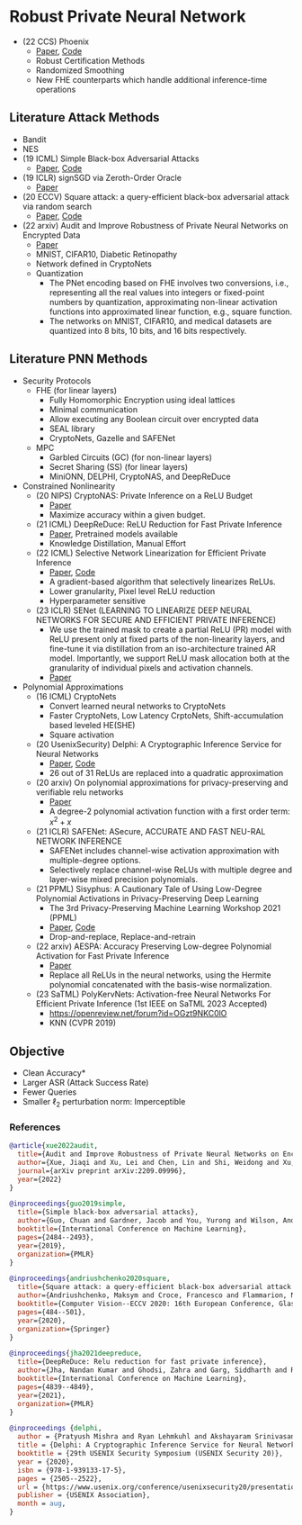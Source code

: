 # Robust Private Neural Network

- (22 CCS) Phoenix
  - [Paper](https://www.sri.inf.ethz.ch/publications/jovanovic2022phoenix), [Code](https://github.com/eth-sri/phoenix)
  - Robust Certification Methods
  - Randomized Smoothing
  - New FHE counterparts which handle additional inference-time operations

## Literature Attack Methods
- Bandit
- NES
- (19 ICML) Simple Black-box Adversarial Attacks
  - [Paper](https://arxiv.org/abs/1905.07121), [Code](https://github.com/cg563/simple-blackbox-attack)
- (19 ICLR) signSGD via Zeroth-Order Oracle
  - [Paper](https://openreview.net/forum?id=BJe-DsC5Fm)
- (20 ECCV) Square attack: a query-efficient black-box adversarial attack via random search
  - [Paper](https://arxiv.org/abs/1912.00049), [Code](https://github.com/max-andr/square-attack)
- (22 arxiv) Audit and Improve Robustness of Private Neural Networks on Encrypted Data
  - [Paper](https://arxiv.org/abs/2209.09996)
  - MNIST, CIFAR10, Diabetic Retinopathy
  - Network defined in CryptoNets
  - Quantization
    - The PNet encoding based on FHE involves two conversions, i.e., representing all the real values into integers or fixed-point numbers by quantization, approximating non-linear activation functions into approximated linear function, e.g., square function.
    - The networks on MNIST, CIFAR10, and medical datasets are quantized into 8 bits, 10 bits, and 16 bits respectively.

## Literature PNN Methods
- Security Protocols
  - FHE (for linear layers)
    - Fully Homomorphic Encryption using ideal lattices
    - Minimal communication
    - Allow executing any Boolean circuit over encrypted data
    - SEAL library
    - CryptoNets, Gazelle and SAFENet
  - MPC
    - Garbled Circuits (GC) (for non-linear layers)
    - Secret Sharing (SS) (for linear layers)
    - MiniONN, DELPHI, CryptoNAS, and DeepReDuce
- Constrained Nonlinearity
  - (20 NIPS) CryptoNAS: Private Inference on a ReLU Budget
    - [Paper](https://arxiv.org/abs/2006.08733)
    - Maximize accuracy within a given budget.
  - (21 ICML) DeepReDuce: ReLU Reduction for Fast Private Inference
    - [Paper](https://arxiv.org/abs/2103.01396), Pretrained models available
    - Knowledge Distillation, Manual Effort
  - (22 ICML) Selective Network Linearization for Efficient Private Inference
    - [Paper](https://proceedings.mlr.press/v162/cho22a.html), [Code](https://github.com/NYU-DICE-Lab/selective_network_linearization)
    - A gradient-based algorithm that selectively linearizes ReLUs.
    - Lower granularity, Pixel level ReLU reduction
    - Hyperparameter sensitive
  - (23 ICLR) SENet (LEARNING TO LINEARIZE DEEP NEURAL NETWORKS FOR SECURE AND EFFICIENT PRIVATE INFERENCE)
    - We use the trained mask to create a partial ReLU (PR) model with ReLU present only at fixed parts of the non-linearity layers, and fine-tune it via distillation from an iso-architecture trained AR model. Importantly, we support ReLU mask allocation both at the granularity of individual pixels and activation channels.
    - [Paper](https://openreview.net/forum?id=BGF9IeDfmlH)
- Polynomial Approximations
  - (16 ICML) CryptoNets
    - Convert learned neural networks to CryptoNets
    - Faster CryptoNets, Low Latency CrptoNets, Shift-accumulation based leveled HE(SHE)
    - Square activation
  - (20 UsenixSecurity) Delphi: A Cryptographic Inference Service for Neural Networks
    - [Paper](https://www.usenix.org/conference/usenixsecurity20/presentation/mishra), [Code](https://github.com/mc2-project/delphi)
    - 26 out of 31 ReLUs are replaced into a quadratic approximation
  - (20 arxiv) On polynomial approximations for privacy-preserving and verifiable relu networks
    - [Paper](https://arxiv.org/pdf/2011.05530.pdf)
    - A degree-2 polynomial activation function with a first order term: $x^2+x$
  - (21 ICLR) SAFENet: ASecure, ACCURATE AND FAST NEU-RAL NETWORK INFERENCE
    - SAFENet includes channel-wise activation approximation with multiple-degree options.
    - Selectively replace channel-wise ReLUs with multiple degree and layer-wise mixed precision polynomials.
  - (21 PPML) Sisyphus: A Cautionary Tale of Using Low-Degree Polynomial Activations in Privacy-Preserving Deep Learning
    - The 3rd Privacy-Preserving Machine Learning Workshop 2021 (PPML)
    - [Paper](https://arxiv.org/pdf/2107.12342.pdf), [Code](https://github.com/kvgarimella/sisyphus-ppml)
    - Drop-and-replace, Replace-and-retrain
  - (22 arxiv) AESPA: Accuracy Preserving Low-degree Polynomial Activation for Fast Private Inference
    - [Paper](https://arxiv.org/pdf/2201.06699.pdf)
    - Replace all ReLUs in the neural networks, using the Hermite polynomial concatenated with the basis-wise normalization.
  - (23 SaTML) PolyKervNets: Activation-free Neural Networks For Efficient Private Inference (1st IEEE on SaTML 2023 Accepted)
    - https://openreview.net/forum?id=OGzt9NKC0lO
    - KNN (CVPR 2019)

## Objective
- Clean Accuracy*
- Larger ASR (Attack Success Rate)
- Fewer Queries
- Smaller $\ell_2$ perturbation norm: Imperceptible

### References
```bib
@article{xue2022audit,
  title={Audit and Improve Robustness of Private Neural Networks on Encrypted Data},
  author={Xue, Jiaqi and Xu, Lei and Chen, Lin and Shi, Weidong and Xu, Kaidi and Lou, Qian},
  journal={arXiv preprint arXiv:2209.09996},
  year={2022}
}

@inproceedings{guo2019simple,
  title={Simple black-box adversarial attacks},
  author={Guo, Chuan and Gardner, Jacob and You, Yurong and Wilson, Andrew Gordon and Weinberger, Kilian},
  booktitle={International Conference on Machine Learning},
  pages={2484--2493},
  year={2019},
  organization={PMLR}
}

@inproceedings{andriushchenko2020square,
  title={Square attack: a query-efficient black-box adversarial attack via random search},
  author={Andriushchenko, Maksym and Croce, Francesco and Flammarion, Nicolas and Hein, Matthias},
  booktitle={Computer Vision--ECCV 2020: 16th European Conference, Glasgow, UK, August 23--28, 2020, Proceedings, Part XXIII},
  pages={484--501},
  year={2020},
  organization={Springer}
}

@inproceedings{jha2021deepreduce,
  title={DeepReDuce: Relu reduction for fast private inference},
  author={Jha, Nandan Kumar and Ghodsi, Zahra and Garg, Siddharth and Reagen, Brandon},
  booktitle={International Conference on Machine Learning},
  pages={4839--4849},
  year={2021},
  organization={PMLR}
}

@inproceedings {delphi,
  author = {Pratyush Mishra and Ryan Lehmkuhl and Akshayaram Srinivasan and Wenting Zheng and Raluca Ada Popa},
  title = {Delphi: A Cryptographic Inference Service for Neural Networks},
  booktitle = {29th USENIX Security Symposium (USENIX Security 20)},
  year = {2020},
  isbn = {978-1-939133-17-5},
  pages = {2505--2522},
  url = {https://www.usenix.org/conference/usenixsecurity20/presentation/mishra},
  publisher = {USENIX Association},
  month = aug,
}
```
